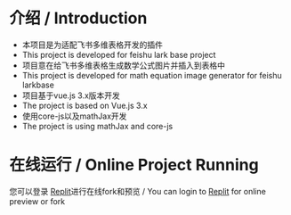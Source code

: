 # 介绍 / Introduction
- 本项目是为适配飞书多维表格开发的插件
- This project is developed for feishu lark base project
- 项目意在给飞书多维表格生成数学公式图片并插入到表格中
- This project is developed for math equation image generator for feishu larkbase
- 项目基于vue.js 3.x版本开发
- The project is based on Vue.js 3.x
- 使用core-js以及mathJax开发
- The project is using mathJax and core-js

# 在线运行 / Online Project Running

您可以登录 [Replit]([https://bytedance.feishu.cn/docx/VxhudDXbyo1V7jxAcTbctJQ5nvc](https://replit.com/@Silvester2001/larkbase-math-equation-generator))进行在线fork和预览 / You can login to [Replit]([https://bytedance.feishu.cn/docx/VxhudDXbyo1V7jxAcTbctJQ5nvc](https://replit.com/@Silvester2001/larkbase-math-equation-generator)) for online preview or fork



